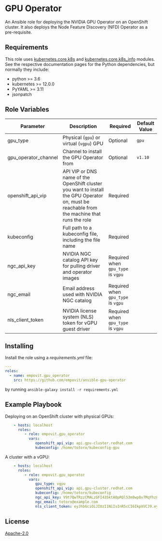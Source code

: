 GPU Operator
=========

An Ansible role for deploying the NVIDIA GPU Operator on an OpenShift cluster. It also deploys the Node Feature Discovery (NFD) Operator as a pre-requisite.

Requirements
------------

This role uses [kubernetes.core.k8s](https://docs.ansible.com/ansible/latest/collections/kubernetes/core/k8s_module.html) and [kubernetes.core.k8s_info](https://docs.ansible.com/ansible/latest/collections/kubernetes/core/k8s_info_module.html) modules. See the respective documentation pages for the Python dependencies, but normally they include:

* python >= 3.6
* kubernetes >= 12.0.0
* PyYAML >= 3.11
* jsonpatch

Role Variables
--------------

Parameter | Description | Required | Default Value
----|----|----|----
gpu_type              | Physical (`gpu`) or virtual (`vgpu`) GPU | Optional | `gpu`
gpu_operator_channel  | Channel to install the GPU Operator from | Optional | `v1.10`
openshift_api_vip     | API VIP or DNS name of the OpenShift cluster you want to install the GPU Operator on, must be reachable from the machine that runs the role | Required
kubeconfig            | Full path to a kubeconfig file, including the file name | Required
ngc_api_key           | NVIDIA NGC catalog API key for pulling driver and operator images | Required when `gpu_type` is `vgpu`
ngc_email             | Email address used with NVIDIA NGC catalog | Required when `gpu_type` is `vgpu`
nls_client_token      | NVIDIA license system (NLS) token for vGPU guest driver | Required when `gpu_type` is `vgpu`


Installing
----------------

Install the role using a _requirements.yml_ file:

```yaml
---
roles:
  - name: empovit.gpu_operator
    src: https://github.com/empovit/ansible-gpu-operator
```

by running `ansible-galaxy install -r requirements.yml`

Example Playbook
----------------

Deploying on an OpenShift cluster with physical GPUs:

```yaml
    - hosts: localhost
      roles:
         - role: empovit.gpu_operator
           vars:
              openshift_api_vip: api.gpu-cluster.redhat.com
              kubeconfig: /home/totoro/kubeconfig-gpu
```

A cluster with a vGPU:

```yaml
    - hosts: localhost
      roles:
         - role: empovit.gpu_operator
           vars:
              gpu_type: vgpu
              openshift_api_vip: api.gpu-cluster.redhat.com
              kubeconfig: /home/totoro/kubeconfig
              ngc_api_key: V9t7QwTRzzCMALzGFI435ktA0pRQl53m8wp8v7MqYhz8JcLgF6JIB2HqZeYc
              ngc_email: totoro@example.com
              nls_client_token: eyJhbGciOiJIUzI1NiIsInR5cCI6IkpXVCJ9.eyJpZCI6IjEyMzQ1Njc4OTAiLCJuYW1lIjoiVG90b3JvIiwicm9sZSI6IkdQVSBPcGVyYXRvciJ9.jufu49sz7Q2r2d95MZgj-HUXkQRg_PY6UjLay8CX3wA
```

License
-------

[Apache-2.0](LICENSE)